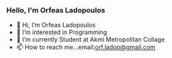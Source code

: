 
### Hello, I'm Orfeas Ladopoulos

- 👋 Hi, I’m Orfeas Ladopoulos
- 👀 I’m interested in Programming
- 🌱 I’m currently Student at Akmi Metropolitan Collage
- 📫 How to reach me...email:orf.ladop@gmail.com


